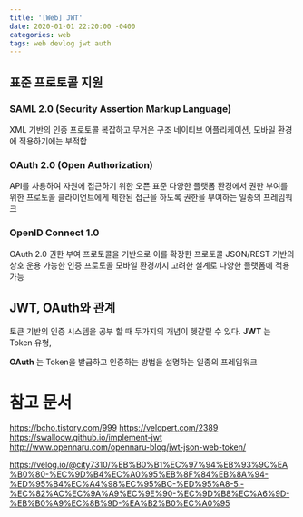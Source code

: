```yaml
---
title: '[Web] JWT'
date: 2020-01-01 22:20:00 -0400
categories: web
tags: web devlog jwt auth
---
```


## 표준 프로토콜 지원
### SAML 2.0 (Security Assertion Markup Language)
XML 기반의 인증 프로토콜
복잡하고 무거운 구조
네이티브 어플리케이션, 모바일 환경에 적용하기에는 부적합

### OAuth 2.0 (Open Authorization)
API를 사용하여 자원에 접근하기 위한 오픈 표준
다양한 플랫폼 환경에서 권한 부여를 위한 프로토콜
클라이언트에게 제한된 접근을 하도록 권한을 부여하는 일종의 프레임워크


### OpenID Connect 1.0
OAuth 2.0 권한 부여 프로토콜을 기반으로 이를 확장한 프로토콜
JSON/REST 기반의 상호 운용 가능한 인증 프로토콜
모바일 환경까지 고려한 설계로 다양한 플랫폼에 적용 가능

## JWT, OAuth와 관계
토큰 기반의 인증 시스템을 공부 할 때 두가지의 개념이 헷갈릴 수 있다.
__JWT__ 는 Token 유형,

__OAuth__ 는 Token을 발급하고 인증하는 방법을 설명하는 일종의 프레임워크

# 참고 문서
https://bcho.tistory.com/999
https://velopert.com/2389
https://swalloow.github.io/implement-jwt
http://www.opennaru.com/opennaru-blog/jwt-json-web-token/

https://velog.io/@city7310/%EB%B0%B1%EC%97%94%EB%93%9C%EA%B0%80-%EC%9D%B4%EC%A0%95%EB%8F%84%EB%8A%94-%ED%95%B4%EC%A4%98%EC%95%BC-%ED%95%A8-5.-%EC%82%AC%EC%9A%A9%EC%9E%90-%EC%9D%B8%EC%A6%9D-%EB%B0%A9%EC%8B%9D-%EA%B2%B0%EC%A0%95
